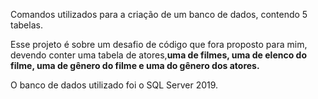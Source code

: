 Comandos utilizados para a criação de um banco de dados, contendo 5 tabelas.

Esse projeto é sobre um desafio de código que fora proposto para mim, devendo conter uma tabela de atores,**uma de filmes, uma de elenco do filme, uma de gênero do filme e uma do gênero dos atores.** 

O banco de dados utilizado foi o SQL Server 2019. 
